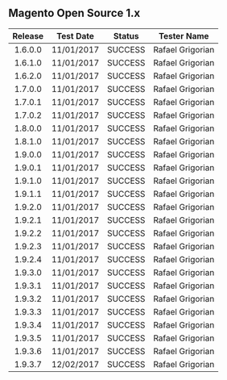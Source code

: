 ## Magento Open Source 1.x 

| Release |  Test Date |  Status |    Tester Name   |
|:-------:|:----------:|:-------:|:----------------:|
| 1.6.0.0 | 11/01/2017 | SUCCESS | Rafael Grigorian |
| 1.6.1.0 | 11/01/2017 | SUCCESS | Rafael Grigorian |
| 1.6.2.0 | 11/01/2017 | SUCCESS | Rafael Grigorian |
| 1.7.0.0 | 11/01/2017 | SUCCESS | Rafael Grigorian |
| 1.7.0.1 | 11/01/2017 | SUCCESS | Rafael Grigorian |
| 1.7.0.2 | 11/01/2017 | SUCCESS | Rafael Grigorian |
| 1.8.0.0 | 11/01/2017 | SUCCESS | Rafael Grigorian |
| 1.8.1.0 | 11/01/2017 | SUCCESS | Rafael Grigorian |
| 1.9.0.0 | 11/01/2017 | SUCCESS | Rafael Grigorian |
| 1.9.0.1 | 11/01/2017 | SUCCESS | Rafael Grigorian |
| 1.9.1.0 | 11/01/2017 | SUCCESS | Rafael Grigorian |
| 1.9.1.1 | 11/01/2017 | SUCCESS | Rafael Grigorian |
| 1.9.2.0 | 11/01/2017 | SUCCESS | Rafael Grigorian |
| 1.9.2.1 | 11/01/2017 | SUCCESS | Rafael Grigorian |
| 1.9.2.2 | 11/01/2017 | SUCCESS | Rafael Grigorian |
| 1.9.2.3 | 11/01/2017 | SUCCESS | Rafael Grigorian |
| 1.9.2.4 | 11/01/2017 | SUCCESS | Rafael Grigorian |
| 1.9.3.0 | 11/01/2017 | SUCCESS | Rafael Grigorian |
| 1.9.3.1 | 11/01/2017 | SUCCESS | Rafael Grigorian |
| 1.9.3.2 | 11/01/2017 | SUCCESS | Rafael Grigorian |
| 1.9.3.3 | 11/01/2017 | SUCCESS | Rafael Grigorian |
| 1.9.3.4 | 11/01/2017 | SUCCESS | Rafael Grigorian |
| 1.9.3.5 | 11/01/2017 | SUCCESS | Rafael Grigorian |
| 1.9.3.6 | 11/01/2017 | SUCCESS | Rafael Grigorian |
| 1.9.3.7 | 12/02/2017 | SUCCESS | Rafael Grigorian |